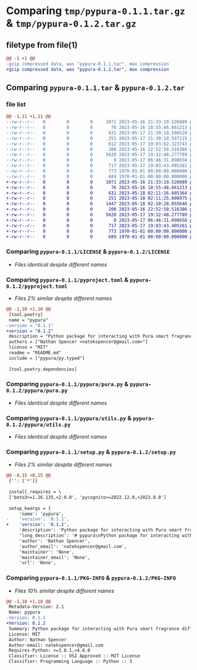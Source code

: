# Comparing `tmp/pypura-0.1.1.tar.gz` & `tmp/pypura-0.1.2.tar.gz`

## filetype from file(1)

```diff
@@ -1 +1 @@
-gzip compressed data, was "pypura-0.1.1.tar", max compression
+gzip compressed data, was "pypura-0.1.2.tar", max compression
```

## Comparing `pypura-0.1.1.tar` & `pypura-0.1.2.tar`

### file list

```diff
@@ -1,11 +1,11 @@
--rw-r--r--   0        0        0     1071 2023-05-16 21:33:19.526089 pypura-0.1.1/LICENSE
--rw-r--r--   0        0        0       76 2023-05-16 18:55:48.661213 pypura-0.1.1/README.md
--rw-r--r--   0        0        0      631 2023-05-17 21:30:10.586520 pypura-0.1.1/pyproject.toml
--rw-r--r--   0        0        0      251 2023-05-17 21:30:10.597215 pypura-0.1.1/pypura/__init__.py
--rw-r--r--   0        0        0      612 2023-05-17 19:03:02.323743 pypura-0.1.1/pypura/const.py
--rw-r--r--   0        0        0      200 2023-05-16 22:52:50.516386 pypura-0.1.1/pypura/exceptions.py
--rw-r--r--   0        0        0     5620 2023-05-17 19:32:48.277789 pypura-0.1.1/pypura/pura.py
--rw-r--r--   0        0        0        0 2023-05-17 06:46:31.898658 pypura-0.1.1/pypura/py.typed
--rw-r--r--   0        0        0      717 2023-05-17 19:03:43.405261 pypura-0.1.1/pypura/utils.py
--rw-r--r--   0        0        0      773 1970-01-01 00:00:00.000000 pypura-0.1.1/setup.py
--rw-r--r--   0        0        0      689 1970-01-01 00:00:00.000000 pypura-0.1.1/PKG-INFO
+-rw-r--r--   0        0        0     1071 2023-05-16 21:33:19.526089 pypura-0.1.2/LICENSE
+-rw-r--r--   0        0        0       76 2023-05-16 18:55:48.661213 pypura-0.1.2/README.md
+-rw-r--r--   0        0        0      631 2023-05-18 02:11:16.605364 pypura-0.1.2/pyproject.toml
+-rw-r--r--   0        0        0      251 2023-05-18 02:11:25.600975 pypura-0.1.2/pypura/__init__.py
+-rw-r--r--   0        0        0     1447 2023-05-18 02:10:28.055646 pypura-0.1.2/pypura/const.py
+-rw-r--r--   0        0        0      200 2023-05-16 22:52:50.516386 pypura-0.1.2/pypura/exceptions.py
+-rw-r--r--   0        0        0     5620 2023-05-17 19:32:48.277789 pypura-0.1.2/pypura/pura.py
+-rw-r--r--   0        0        0        0 2023-05-17 06:46:31.898658 pypura-0.1.2/pypura/py.typed
+-rw-r--r--   0        0        0      717 2023-05-17 19:03:43.405261 pypura-0.1.2/pypura/utils.py
+-rw-r--r--   0        0        0      773 1970-01-01 00:00:00.000000 pypura-0.1.2/setup.py
+-rw-r--r--   0        0        0      689 1970-01-01 00:00:00.000000 pypura-0.1.2/PKG-INFO
```

### Comparing `pypura-0.1.1/LICENSE` & `pypura-0.1.2/LICENSE`

 * *Files identical despite different names*

### Comparing `pypura-0.1.1/pyproject.toml` & `pypura-0.1.2/pyproject.toml`

 * *Files 2% similar despite different names*

```diff
@@ -1,10 +1,10 @@
 [tool.poetry]
 name = "pypura"
-version = "0.1.1"
+version = "0.1.2"
 description = "Python package for interacting with Pura smart fragrance diffuser"
 authors = ["Nathan Spencer <natekspencer@gmail.com>"]
 license = "MIT"
 readme = "README.md"
 include = ["pypura/py.typed"]
 
 [tool.poetry.dependencies]
```

### Comparing `pypura-0.1.1/pypura/pura.py` & `pypura-0.1.2/pypura/pura.py`

 * *Files identical despite different names*

### Comparing `pypura-0.1.1/pypura/utils.py` & `pypura-0.1.2/pypura/utils.py`

 * *Files identical despite different names*

### Comparing `pypura-0.1.1/setup.py` & `pypura-0.1.2/setup.py`

 * *Files 2% similar despite different names*

```diff
@@ -8,15 +8,15 @@
 {'': ['*']}
 
 install_requires = \
 ['boto3>=1.26.135,<2.0.0', 'pycognito>=2022.12.0,<2023.0.0']
 
 setup_kwargs = {
     'name': 'pypura',
-    'version': '0.1.1',
+    'version': '0.1.2',
     'description': 'Python package for interacting with Pura smart fragrance diffuser',
     'long_description': '# pypura\nPython package for interacting with Pura smart fragrance diffusers\n',
     'author': 'Nathan Spencer',
     'author_email': 'natekspencer@gmail.com',
     'maintainer': 'None',
     'maintainer_email': 'None',
     'url': 'None',
```

### Comparing `pypura-0.1.1/PKG-INFO` & `pypura-0.1.2/PKG-INFO`

 * *Files 10% similar despite different names*

```diff
@@ -1,10 +1,10 @@
 Metadata-Version: 2.1
 Name: pypura
-Version: 0.1.1
+Version: 0.1.2
 Summary: Python package for interacting with Pura smart fragrance diffuser
 License: MIT
 Author: Nathan Spencer
 Author-email: natekspencer@gmail.com
 Requires-Python: >=3.8.1,<4.0.0
 Classifier: License :: OSI Approved :: MIT License
 Classifier: Programming Language :: Python :: 3
```


